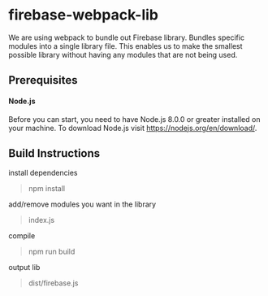 # firebase-webpack-lib
We are using webpack to bundle out Firebase library. Bundles specific modules into a single library file.  This enables us to make the smallest possible library without having any modules that are not being used. 

## Prerequisites

#### Node.js
Before you can start, you need to have Node.js 8.0.0 or greater installed on your machine.
To download Node.js visit https://nodejs.org/en/download/.

## Build Instructions

install dependencies
> npm install

add/remove modules you want in the library
> index.js

compile
> npm run build

output lib
> dist/firebase.js


